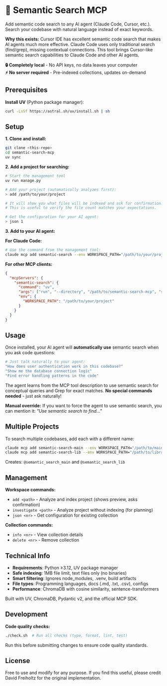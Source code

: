# 🔮 Semantic Search MCP

Add semantic code search to any AI agent (Claude Code, Cursor, etc.). Search your codebase with natural language instead of exact keywords.

**Why this exists:** Cursor IDE has excellent semantic code search that makes AI agents much more effective. Claude Code uses only traditional search (find/grep), missing contextual connections. This tool brings Cursor-like semantic search capabilities to Claude Code and other AI agents.

**🔒 Completely local** - No API keys, no data leaves your computer  
**⚡ No server required** - Pre-indexed collections, updates on-demand

## Prerequisites

**Install UV** (Python package manager):
```bash
curl -LsSf https://astral.sh/uv/install.sh | sh
```

## Setup

**1. Clone and install:**
```bash
git clone <this-repo>
cd semantic-search-mcp
uv sync
```

**2. Add a project for searching:**
```bash
# Start the management tool
uv run manage.py

# Add your project (automatically analyzes first):
> add /path/to/your/project

# It will show you what files will be indexed and ask for confirmation.
# This is useful to verify the file count matches your expectations.

# Get the configuration for your AI agent:  
> json 1
```

**3. Add to your AI agent:**

**For Claude Code:**
```bash
# Use the command from the management tool:
claude mcp add semantic-search --env WORKSPACE_PATH="/path/to/your/project" -- uv run --directory /path/to/semantic-search-mcp scripts/run_server.py
```

**For other MCP clients:**
```json
{
  "mcpServers": {
    "semantic-search": {
      "command": "uv",
      "args": ["run", "--directory", "/path/to/semantic-search-mcp", "scripts/run_server.py"],
      "env": {
        "WORKSPACE_PATH": "/path/to/your/project"
      }
    }
  }
}
```

## Usage

Once installed, your AI agent will **automatically use** semantic search when you ask code questions:

```bash
# Just talk naturally to your agent:
"How does user authentication work in this codebase?"
"Show me the database connection logic"  
"Find error handling patterns in the code"
```

The agent learns from the MCP tool description to use semantic search for conceptual queries and Grep for exact matches. **No special commands needed** - just ask naturally!

**Manual override:** If you want to force the agent to use semantic search, you can mention it: *"Use semantic search to find..."*

## Multiple Projects

To search multiple codebases, add each with a different name:

```bash
claude mcp add semantic-search-main --env WORKSPACE_PATH="/path/to/main/project" -- uv run --directory /path/to/semantic-search-mcp scripts/run_server.py
claude mcp add semantic-search-lib --env WORKSPACE_PATH="/path/to/library" -- uv run --directory /path/to/semantic-search-mcp scripts/run_server.py
```

Creates: `@semantic_search_main` and `@semantic_search_lib`

## Management

**Workspace commands:**
- `add <path>` - Analyze and index project (shows preview, asks confirmation)
- `investigate <path>` - Analyze project without indexing (for planning)
- `json <nr>` - Get configuration for existing collection

**Collection commands:**  
- `info <nr>` - View collection details
- `delete <nr>` - Remove collection

## Technical Info

- **Requirements**: Python ≥3.12, UV package manager
- **Safe indexing**: 1MB file limit, text files only (no binaries)
- **Smart filtering**: Ignores node_modules, .venv, build artifacts
- **File types**: Programming languages, docs (.md, .txt, .csv), configs
- **Performance**: ChromaDB with cosine similarity, sentence-transformers

Built with UV, ChromaDB, Pydantic v2, and the official MCP SDK.

## Development

**Code quality checks:**
```bash
./check.sh  # Run all checks (type, format, lint, test)
```

Run this before submitting changes to ensure code quality standards.

## License

Free to use and modify for any purpose. If you find this useful, please credit David Freiholtz for the original implementation.

